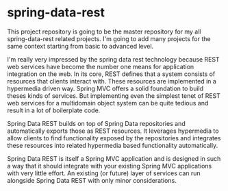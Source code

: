 # spring-data-rest

This project repository is going to be the master repository for my all spring-data-rest related projects. I'm going to add many projects for the same context starting from basic to advanced level.

I'm really very impressed by the spring data rest technology because REST web services have become the number one means for application integration on the web. In its core, REST defines that a system consists of resources that clients interact with. These resources
are implemented in a hypermedia driven way. Spring MVC offers a solid foundation to build theses kinds of services. But implementing even the simplest tenet of REST web services for a multidomain object system can be quite tedious and result in a lot of boilerplate code.

Spring Data REST builds on top of Spring Data repositories and automatically exports those as REST
resources. It leverages hypermedia to allow clients to find functionality exposed by the repositories
and integrates these resources into related hypermedia based functionality automatically.

Spring Data REST is itself a Spring MVC application and is designed in such a way that it should
integrate with your existing Spring MVC applications with very little effort. An existing (or future)
layer of services can run alongside Spring Data REST with only minor considerations.
